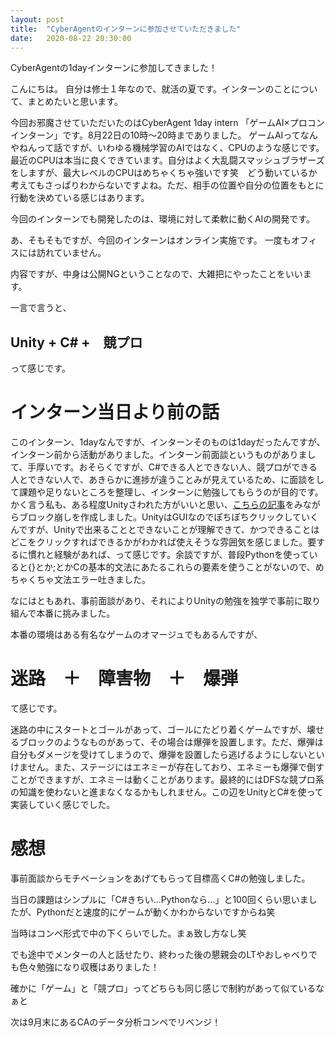 ```yaml
---
layout: post
title:  "CyberAgentのインターンに参加させていただきました"
date:   2020-08-22 20:30:00 
---
```


CyberAgentの1dayインターンに参加してきました！


こんにちは。
自分は修士１年なので、就活の夏です。インターンのことについて、まとめたいと思います。

今回お邪魔させていただいたのはCyberAgent 1day intern 「ゲームAI×プロコン　インターン」です。8月22日の10時〜20時までありました。
ゲームAIってなんやねんって話ですが、いわゆる機械学習のAIではなく、CPUのような感じです。最近のCPUは本当に良くできています。自分はよく大乱闘スマッシュブラザーズをしますが、最大レベルのCPUはめちゃくちゃ強いです笑　どう動いているか考えてもさっぱりわからないですよね。ただ、相手の位置や自分の位置をもとに行動を決めている感じはあります。

今回のインターンでも開発したのは、環境に対して柔軟に動くAIの開発です。

あ、そもそもですが、今回のインターンはオンライン実施です。
一度もオフィスには訪れていません。

内容ですが、中身は公開NGということなので、大雑把にやったことをいいます。

一言で言うと、

## Unity + C# +　競プロ

って感じです。

# インターン当日より前の話

このインターン、1dayなんですが、インターンそのものは1dayだったんですが、インターン前から活動がありました。インターン前面談というものがありまして、手厚いです。おそらくですが、C#できる人とできない人、競プロができる人とできない人で、あきらかに進捗が違うことみが見えているため、に面談をして課題や足りないところを整理し、インターンに勉強してもらうのが目的です。かく言う私も、ある程度Unityさわれた方がいいと思い、[こちらの記事][site1]をみながらブロック崩しを作成しました。UnityはGUIなのでぽちぽちクリックしていくんですが、Unityで出来ることとできないことが理解できて、かつできることはどこをクリックすればできるかがわかれば使えそうな雰囲気を感じました。要するに慣れと経験があれば、って感じです。余談ですが、普段Pythonを使っていると{}とか;とかCの基本的文法にあたるこれらの要素を使うことがないので、めちゃくちゃ文法エラー吐きました。

なにはともあれ、事前面談があり、それによりUnityの勉強を独学で事前に取り組んで本番に挑みました。

本番の環境はある有名なゲームのオマージュでもあるんですが、

# 迷路　＋　障害物　＋　爆弾

て感じです。

迷路の中にスタートとゴールがあって、ゴールにたどり着くゲームですが、壊せるブロックのようなものがあって、その場合は爆弾を設置します。ただ、爆弾は自分もダメージを受けてしまうので、爆弾を設置したら逃げるようにしないといけません。また、ステージにはエネミーが存在しており、エネミーも爆弾で倒すことができますが、エネミーは動くことがあります。最終的にはDFSな競プロ系の知識を使わないと進まなくなるかもしれません。この辺をUnityとC#を使って実装していく感じでした。

# 感想

事前面談からモチベーションをあげてもらって目標高くC#の勉強しました。

当日の課題はシンプルに「C#きちい...Pythonなら...」と100回くらい思いましたが、Pythonだと速度的にゲームが動くかわからないですからね笑

当時はコンペ形式で中の下くらいでした。まぁ致し方なし笑


でも途中でメンターの人と話せたり、終わった後の懇親会のLTやおしゃべりでも色々勉強になり収穫はありました！

確かに「ゲーム」と「競プロ」ってどちらも同じ感じで制約があって似ているなぁと

次は9月末にあるCAのデータ分析コンペでリベンジ！


[site1]:https://qiita.com/nmxi/items/7950fb12ef925efa276d
